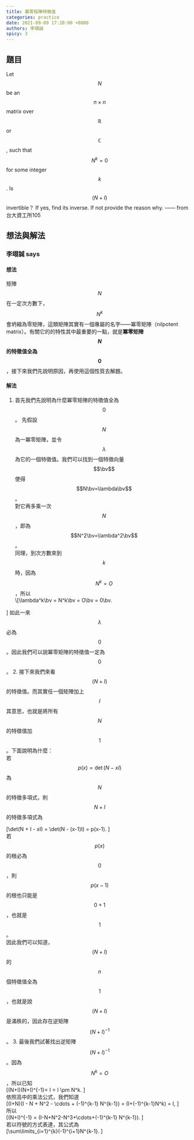```yaml
---
title: 冪零矩陣特徵值
categories: practice
date: 2021-09-09 17:20:00 +0800
authors: 李翊誠
spicy: 3
---
```


## 題目

Let $$N$$ be an $$n\times n$$ matrix over $$\mathbb{R}$$ or $$\mathbb{C}$$, such that $$N^k=0$$ for some integer $$k$$ .
Is $$(N+I)$$ invertible？ If yes, find its inverse. If not provide the reason why.
—— from 台大資工所105


## 想法與解法

### 李翊誠 says

#### 想法

矩陣 $$N$$ 在一定次方數下，$$N^k$$ 會坍縮為零矩陣，這類矩陣其實有一個專屬的名字——冪零矩陣（nilpotent matrix）。有關它的的特性其中最重要的一點，就是**冪零矩陣 $$N$$ 的特徵值全為 $$0$$**，接下來我們先說明原因，再使用這個性質去解題。

#### 解法

1. 首先我們先說明為什麼冪零矩陣的特徵值全為 $$0$$。
先假設 $$N$$ 為一冪零矩陣，並令 $$\lambda$$ 為它的一個特徵值。我們可以找到一個特徵向量 $$\bv$$ 使得 $$N\bv=\lambda\bv$$。  
對它再多乘一次 $$N$$，即為 $$N^2\bv=\lambda^2\bv$$。  
同理，到次方數來到 $$k$$ 時，因為 $$N^k=O$$，所以  
    <div>\[\lambda^k\bv = N^k\bv = O\bv = 0\bv.
\]</div>
如此一來 $$\lambda$$ 必為 $$0$$。因此我們可以說冪零矩陣的特徵值一定為 $$0$$。
2. 接下來我們來看 $$(N+I)$$ 的特徵值。而其實任一個矩陣加上 $$I$$ 其意思，也就是將所有 $$N$$ 的特徵值加 $$1$$。下面說明為什麼：  
若 $$p(x) = \det(N - xI)$$ 為 $$N$$ 的特徵多項式，則 $$N + I$$ 的特徵多項式為  
    <div>\[\det(N + I - xI) = \det(N - (x-1)I) = p(x-1).
\]</div>
若 $$p(x)$$ 的根必為 $$0$$ ，則 $$p(x-1)$$ 的根也只能是 $$0+1$$，也就是 $$1$$。  
因此我們可以知道，$$(N+I)$$ 的 $$n$$ 個特徵值全為 $$1$$ ，也就是說 $$(N+I)$$ 是滿秩的，因此存在逆矩陣 $$(N+I)^{-1}$$。
3. 最後我們試著找出逆矩陣 $$(N+I)^{-1}$$。因為 $$N^k = O$$ ，所以已知
    <div>\[(N+I)(N+I)^{-1}= I = I \pm N^k.
\]</div>
依照高中的乘法公式，我們知道
    <div>\[(I+N)(I - N + N^2 - \cdots + (-1)^{k-1} N^{k-1}) = (I+(-1)^{k-1}N^k) = I,
\]</div>
所以 
    <div>\[(N+I)^{-1} = (I-N+N^2-N^3+\cdots+(-1)^{k-1} N^{k-1}).
\]</div>
若以符號的方式表達，其公式為
    <div>\[\sum\limits_{i=1}^{k}(-1)^{i+1}N^{k-1}.
\]</div>